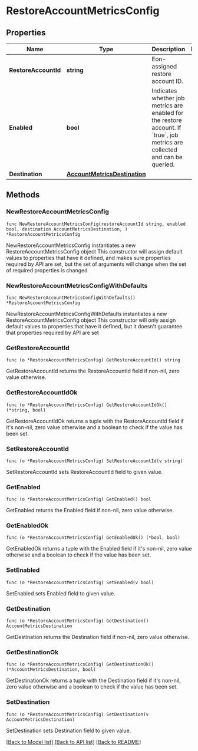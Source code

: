 # RestoreAccountMetricsConfig

## Properties

Name | Type | Description | Notes
------------ | ------------- | ------------- | -------------
**RestoreAccountId** | **string** | Eon-assigned restore account ID. | 
**Enabled** | **bool** | Indicates whether job metrics are enabled for the restore account. If &#x60;true&#x60;, job metrics are collected and can be queried.  | 
**Destination** | [**AccountMetricsDestination**](AccountMetricsDestination.md) |  | 

## Methods

### NewRestoreAccountMetricsConfig

`func NewRestoreAccountMetricsConfig(restoreAccountId string, enabled bool, destination AccountMetricsDestination, ) *RestoreAccountMetricsConfig`

NewRestoreAccountMetricsConfig instantiates a new RestoreAccountMetricsConfig object
This constructor will assign default values to properties that have it defined,
and makes sure properties required by API are set, but the set of arguments
will change when the set of required properties is changed

### NewRestoreAccountMetricsConfigWithDefaults

`func NewRestoreAccountMetricsConfigWithDefaults() *RestoreAccountMetricsConfig`

NewRestoreAccountMetricsConfigWithDefaults instantiates a new RestoreAccountMetricsConfig object
This constructor will only assign default values to properties that have it defined,
but it doesn't guarantee that properties required by API are set

### GetRestoreAccountId

`func (o *RestoreAccountMetricsConfig) GetRestoreAccountId() string`

GetRestoreAccountId returns the RestoreAccountId field if non-nil, zero value otherwise.

### GetRestoreAccountIdOk

`func (o *RestoreAccountMetricsConfig) GetRestoreAccountIdOk() (*string, bool)`

GetRestoreAccountIdOk returns a tuple with the RestoreAccountId field if it's non-nil, zero value otherwise
and a boolean to check if the value has been set.

### SetRestoreAccountId

`func (o *RestoreAccountMetricsConfig) SetRestoreAccountId(v string)`

SetRestoreAccountId sets RestoreAccountId field to given value.


### GetEnabled

`func (o *RestoreAccountMetricsConfig) GetEnabled() bool`

GetEnabled returns the Enabled field if non-nil, zero value otherwise.

### GetEnabledOk

`func (o *RestoreAccountMetricsConfig) GetEnabledOk() (*bool, bool)`

GetEnabledOk returns a tuple with the Enabled field if it's non-nil, zero value otherwise
and a boolean to check if the value has been set.

### SetEnabled

`func (o *RestoreAccountMetricsConfig) SetEnabled(v bool)`

SetEnabled sets Enabled field to given value.


### GetDestination

`func (o *RestoreAccountMetricsConfig) GetDestination() AccountMetricsDestination`

GetDestination returns the Destination field if non-nil, zero value otherwise.

### GetDestinationOk

`func (o *RestoreAccountMetricsConfig) GetDestinationOk() (*AccountMetricsDestination, bool)`

GetDestinationOk returns a tuple with the Destination field if it's non-nil, zero value otherwise
and a boolean to check if the value has been set.

### SetDestination

`func (o *RestoreAccountMetricsConfig) SetDestination(v AccountMetricsDestination)`

SetDestination sets Destination field to given value.



[[Back to Model list]](../README.md#documentation-for-models) [[Back to API list]](../README.md#documentation-for-api-endpoints) [[Back to README]](../README.md)


